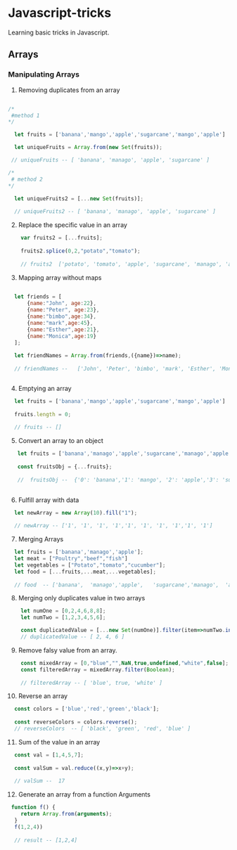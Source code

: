 # Javascript-tricks

Learning basic tricks in Javascript.

## Arrays

### Manipulating Arrays

1.  Removing duplicates from an array

```Javascript

/*
 #method 1
*/

  let fruits = ['banana','mango','apple','sugarcane','mango','apple']

  let uniqueFruits = Array.from(new Set(fruits));

 // uniqueFruits -- [ 'banana', 'manago', 'apple', 'sugarcane' ]

/*
 # method 2
*/

  let uniqueFruits2 = [...new Set(fruits)];
  
  // uniqueFruits2 -- [ 'banana', 'manago', 'apple', 'sugarcane' ]

```


2. Replace the specific value in an array

```Javascript
    var fruits2 = [...fruits];
    
    fruits2.splice(0,2,"potato","tomato");
    
    // fruits2  ['potato', 'tomato', 'apple', 'sugarcane', 'manago', 'apple' ]

```

3.  Mapping array without maps

```JavaScript
  
  let friends = [
      {name:"John", age:22},
      {name:"Peter", age:23},
      {name:"bimbo",age:34},
      {name:"mark",age:45},
      {name:"Esther",age:21},
      {name:"Monica",age:19}
  ];
  
  let friendNames = Array.from(friends,({name})=>name);
  
  // friendNames --   ['John', 'Peter', 'bimbo', 'mark', 'Esther', 'Monica' ]



```

4. Emptying an array

```JavaScript
  let fruits = ['banana','mango','apple','sugarcane','mango','apple']
  
  fruits.length = 0;
  
  // fruits -- []
```

5. Convert an array to an object

``` JavaScript
   let fruits = ['banana','manago','apple','sugarcane','manago','apple']
   
   const fruitsObj = {...fruits};
   
   //  fruitsObj --  {'0': 'banana','1': 'mango', '2': 'apple','3': 'sugarcane','4': 'mango','5': 'apple'}
 
 ```
 
 6. Fulfill array with data

```JavaScript
  let newArray = new Array(10).fill("1");
  
  // newArray -- ['1', '1', '1', '1','1', '1', '1', '1','1', '1']

```

7. Merging Arrays

```JavaScript
  let fruits = ['banana','manago','apple'];
  let meat = ["Poultry","beef","fish"]
  let vegetables = ["Potato","tomato","cucumber"];
  let food = [...fruits,...meat,...vegetables];
  
  // food  -- ['banana',  'manago','apple',   'sugarcane','manago',  'apple','Poultry', 'beef','fish',    'Potato','tomato',  'cucumber']

```

8. Merging only duplicates value in two arrays

```JavaScript
    let numOne = [0,2,4,6,8,8];
    let numTwo = [1,2,3,4,5,6];

    const duplicatedValue = [...new Set(numOne)].filter(item=>numTwo.includes(item));
    // duplicatedValue -- [ 2, 4, 6 ]

```

9. Remove falsy value from an array.

```JavaScript
    const mixedArray = [0,"blue","",NaN,true,undefined,"white",false];
    const filteredArray = mixedArray.filter(Boolean);
    
    // filteredArray -- [ 'blue', true, 'white' ]

```

10. Reverse an array

```JavaScript
  const colors = ['blue','red','green','black'];
  
  const reverseColors = colors.reverse();
  // reverseColors  -- [ 'black', 'green', 'red', 'blue' ]

```

11. Sum of the value in an array

``` JavaScript
  const val = [1,4,5,7];
  
  const valSum = val.reduce((x,y)=>x+y);
  
  // valSum --  17
```

12. Generate an array from a function Arguments

``` JavaScript
 function f() {
    return Array.from(arguments);
  }
  f(1,2,4))
  
  // result -- [1,2,4]

```
